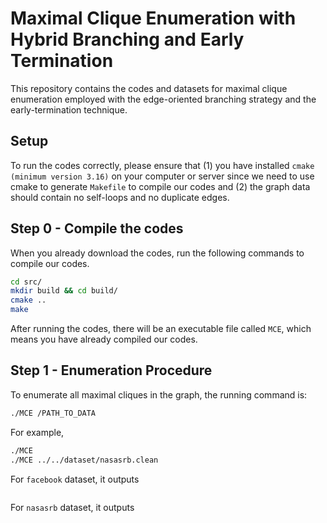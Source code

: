 # Maximal Clique Enumeration with Hybrid Branching and Early Termination

This repository contains the codes and datasets for maximal clique enumeration employed with the edge-oriented branching strategy and the early-termination technique. 

## Setup

To run the codes correctly, please ensure that (1) you have installed `cmake (minimum version 3.16)` on your computer or server since we need to use cmake to generate `Makefile` to compile our codes and (2) the graph data should contain no self-loops and no duplicate edges. 

## Step 0 - Compile the codes

When you already download the codes, run the following commands to compile our codes. 

```bash
cd src/
mkdir build && cd build/
cmake ..
make
```

After running the codes, there will be an executable file called `MCE`, which means you have already compiled our codes. 

## Step 1 - Enumeration Procedure

To enumerate all maximal cliques in the graph, the running command is: 

```bash
./MCE /PATH_TO_DATA
```

For example, 

```bash
./MCE  
./MCE ../../dataset/nasasrb.clean
```

For `facebook` dataset, it outputs

```

```

For `nasasrb` dataset, it outputs

```

```

